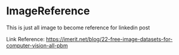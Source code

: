 # ImageReference
This is just all image to become reference for linkedin post

Link Reference:
https://imerit.net/blog/22-free-image-datasets-for-computer-vision-all-pbm
